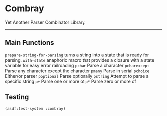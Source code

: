 # Combray

Yet Another Parser Combinator Library.

--- 

## Main Functions

`prepare-string-for-parsing` turns a string into a state that is ready for parsing.
`with-state` anaphoric macro that provides a closure with a state variable for easy error railroading
`pchar` Parse a character
`pcharexcept` Parse any character except the character
`pmany` Parse in serial
`pchoice` Either/or parser
`poptional` Parse optionally 
`pstring` Attempt to parse a specific string
`p+` Parse one or more of
`p*` Parse zero or more of

## Testing
`(asdf:test-system :combray)`
